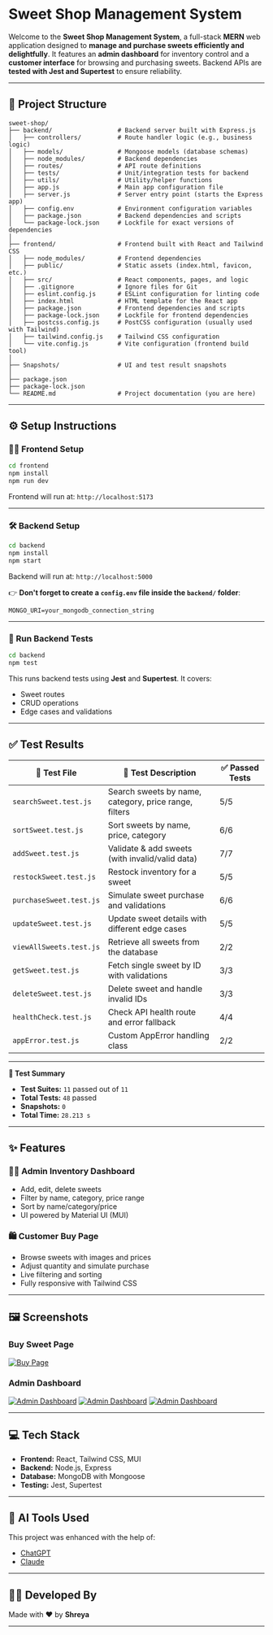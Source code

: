 # Sweet Shop Management System

Welcome to the **Sweet Shop Management System**, a full-stack **MERN** web application designed to **manage and purchase sweets efficiently and delightfully**. It features an **admin dashboard** for inventory control and a **customer interface** for browsing and purchasing sweets. Backend APIs are **tested with Jest and Supertest** to ensure reliability.

---

## 📁 Project Structure

```
sweet-shop/
├── backend/                  # Backend server built with Express.js
│   ├── controllers/          # Route handler logic (e.g., business logic)
│   ├── models/               # Mongoose models (database schemas)
│   ├── node_modules/         # Backend dependencies
│   ├── routes/               # API route definitions
│   ├── tests/                # Unit/integration tests for backend
│   ├── utils/                # Utility/helper functions
│   ├── app.js                # Main app configuration file
│   ├── server.js             # Server entry point (starts the Express app)
│   ├── config.env            # Environment configuration variables
│   ├── package.json          # Backend dependencies and scripts
│   └── package-lock.json     # Lockfile for exact versions of dependencies
│
├── frontend/                 # Frontend built with React and Tailwind CSS
│   ├── node_modules/         # Frontend dependencies
│   ├── public/               # Static assets (index.html, favicon, etc.)
│   ├── src/                  # React components, pages, and logic
│   ├── .gitignore            # Ignore files for Git
│   ├── eslint.config.js      # ESLint configuration for linting code
│   ├── index.html            # HTML template for the React app
│   ├── package.json          # Frontend dependencies and scripts
│   ├── package-lock.json     # Lockfile for frontend dependencies
│   ├── postcss.config.js     # PostCSS configuration (usually used with Tailwind)
│   ├── tailwind.config.js    # Tailwind CSS configuration
│   └── vite.config.js        # Vite configuration (frontend build tool)
│
├── Snapshots/                # UI and test result snapshots
│
├── package.json
├── package-lock.json
└── README.md                 # Project documentation (you are here)
```

---

## ⚙️ Setup Instructions

### 🧑‍💻 Frontend Setup

```bash
cd frontend
npm install
npm run dev
```

Frontend will run at: `http://localhost:5173`

---

### 🛠️ Backend Setup

```bash
cd backend
npm install
npm start
```

Backend will run at: `http://localhost:5000`

👉 **Don't forget to create a `config.env` file inside the `backend/` folder**:

```
MONGO_URI=your_mongodb_connection_string
```

---

### 🧪 Run Backend Tests

```bash
cd backend
npm test
```

This runs backend tests using **Jest** and **Supertest**. It covers:
- Sweet routes
- CRUD operations
- Edge cases and validations

---

## ✅ Test Results

| 📄 Test File                     | 🧪 Test Description                                     | ✅ Passed Tests |
|----------------------------------|---------------------------------------------------------|-----------------|
| `searchSweet.test.js`            | Search sweets by name, category, price range, filters   | 5/5             |
| `sortSweet.test.js`              | Sort sweets by name, price, category                    | 6/6             |
| `addSweet.test.js`               | Validate & add sweets (with invalid/valid data)         | 7/7             |
| `restockSweet.test.js`           | Restock inventory for a sweet                           | 5/5             |
| `purchaseSweet.test.js`          | Simulate sweet purchase and validations                 | 6/6             |
| `updateSweet.test.js`            | Update sweet details with different edge cases          | 5/5             |
| `viewAllSweets.test.js`          | Retrieve all sweets from the database                   | 2/2             |
| `getSweet.test.js`               | Fetch single sweet by ID with validations               | 3/3             |
| `deleteSweet.test.js`            | Delete sweet and handle invalid IDs                     | 3/3             |
| `healthCheck.test.js`            | Check API health route and error fallback               | 4/4             |
| `appError.test.js`               | Custom AppError handling class                          | 2/2             |

---

**🔬 Test Summary**

- **Test Suites:** `11` passed out of `11`
- **Total Tests:** `48` passed
- **Snapshots:** `0`
- **Total Time:** `28.213 s`

---

## ✨ Features

### 👩‍💼 Admin Inventory Dashboard
- Add, edit, delete sweets
- Filter by name, category, price range
- Sort by name/category/price
- UI powered by Material UI (MUI)

### 🛍️ Customer Buy Page
- Browse sweets with images and prices
- Adjust quantity and simulate purchase
- Live filtering and sorting
- Fully responsive with Tailwind CSS

---

## 🖼️ Screenshots

### Buy Sweet Page

[![Buy Page](Snapshots/Frontend%20UI/Purchase%20Page.png)](https://github.com/Shreya-1305/Sweet-Shop-Management-System/blob/main/Snapshots/Frontend%20UI/Purchase%20Page.png)

### Admin Dashboard

[![Admin Dashboard](Snapshots/Frontend%20UI/Inventory%20Page.png)](https://github.com/Shreya-1305/Sweet-Shop-Management-System/blob/main/Snapshots/Frontend%20UI/Inventory%20Page.png)
[![Admin Dashboard](Snapshots/Frontend%20UI/Add%20New%20Sweet%20Form.png)](https://github.com/Shreya-1305/Sweet-Shop-Management-System/blob/main/Snapshots/Frontend%20UI/Add%20New%20Sweet%20Form.png)
[![Admin Dashboard](Snapshots/Frontend%20UI/Edit%20Sweet(Restock)%20Form.png)](https://github.com/Shreya-1305/Sweet-Shop-Management-System/blob/main/Snapshots/Frontend%20UI/Edit%20Sweet(Restock)%20Form.png)

---

## 💻 Tech Stack

- **Frontend:** React, Tailwind CSS, MUI
- **Backend:** Node.js, Express
- **Database:** MongoDB with Mongoose
- **Testing:** Jest, Supertest

---

## 🤖 AI Tools Used

This project was enhanced with the help of:

- [ChatGPT](https://chat.openai.com/)
- [Claude](https://claude.ai/)

---

## 👩‍💻 Developed By

Made with ❤️ by **Shreya**

---
